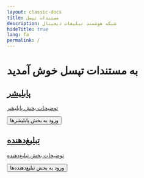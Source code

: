 ```yaml
---
layout: classic-docs
title: مستندات تپسل 
description: شبکه هوشمند تبلیغات دیجیتال
hideTitle: true
lang: fa
permalink: /
---
```


<h1>به مستندات تپسل خوش آمدید</h1>

<div class="row clickable-box-group" markdown="0">
  <div class="col-12 col-sm-6">
    <a href="/faq/publisher" class="clickable-box">
      <div class="clickable-box-icon">
        <i class="picon-publisher"></i>
      </div>
      <h2 class="clickable-box-title">پابلیشر</h2>
      <p class="clickable-box-desc">توضیحات بخش پابلیشر</p>
      <button class="clickable-box-button btn btn-primary mt-3">ورود به بخش پابلیشرها</button>
    </a>
  </div>
  <div class="col-12 col-sm-6">
    <a href="/faq/advertiser" class="clickable-box">
      <div class="clickable-box-icon">
        <i class="picon-advertiser"></i>
      </div>
      <h2 class="clickable-box-title">تبلیغ‌دهنده</h2>
      <p class="clickable-box-desc">توضیحات بخش تبلیغ‌دهنده</p>
      <button class="clickable-box-button btn btn-secondary mt-3">ورود به بخش تبلیغ‌دهنده‌ها</button>
    </a>
  </div>
</div>
